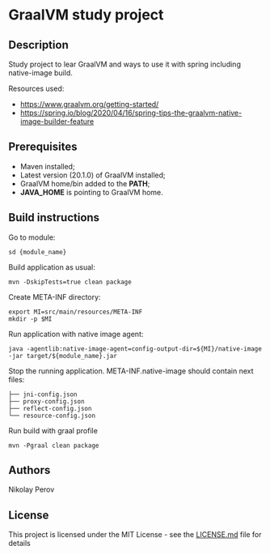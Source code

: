 # GraalVM study project

## Description
Study project to lear GraalVM and ways to use it with spring including native-image build. 

Resources used:
 * https://www.graalvm.org/getting-started/
 * https://spring.io/blog/2020/04/16/spring-tips-the-graalvm-native-image-builder-feature

## Prerequisites
 * Maven installed;
 * Latest version (20.1.0) of  GraalVM installed;
 * GraalVM home/bin added to the **PATH**;
 * **JAVA_HOME** is pointing to GraalVM home.


## Build instructions
Go to module:

    sd {module_name}

Build application as usual:

    mvn -DskipTests=true clean package

Create META-INF directory:

    export MI=src/main/resources/META-INF
    mkdir -p $MI

Run application with native image agent:

    java -agentlib:native-image-agent=config-output-dir=${MI}/native-image -jar target/${module_name}.jar

Stop the running application.
META-INF.native-image should contain next files: 

    ├── jni-config.json
    ├── proxy-config.json
    ├── reflect-config.json
    └── resource-config.json
Run build with graal profile

    mvn -Pgraal clean package


## Authors
Nikolay Perov

## License
This project is licensed under the MIT License - see the [LICENSE.md](LICENSE.md) file for details
